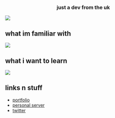 <h3 align="center">just a dev from the uk</h3>

<a href="https://ko-fi.com/N4N1QZ9Y4">
    <img src="https://ko-fi.com/img/githubbutton_sm.svg" />
</a>

## what im familiar with 
<a href="https://skillicons.dev">
    <img src="https://skillicons.dev/icons?i=ts,js,html,css,nodejs,discordjs,lua,java,git,mongodb" />
</a>

## what i want to learn
<a href="https://skillicons.dev">
    <img src="https://skillicons.dev/icons?i=rust,docker" />
</a>

## links n stuff
* [portfolio](https://jayts.notion.site/Portfolio-8e8ec6782981416a9f9383475756c591?pvs=74)
* [personal server](https://discord.gg/2xjSuhvP36)
* [twitter](https://x.com/cascxdee)
